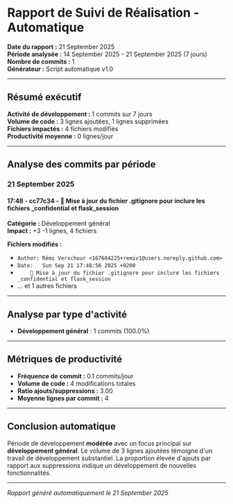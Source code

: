 # Rapport de Suivi de Réalisation - Automatique

**Date du rapport :** 21 September 2025  
**Période analysée :** 14 September 2025 - 21 September 2025 (7 jours)  
**Nombre de commits :** 1  
**Générateur :** Script automatique v1.0

---

## Résumé exécutif

**Activité de développement :** 1 commits sur 7 jours  
**Volume de code :** 3 lignes ajoutées, 1 lignes supprimées  
**Fichiers impactés :** 4 fichiers modifiés  
**Productivité moyenne :** 0 lignes/jour

---

## Analyse des commits par période


### 21 September 2025

#### 17:48 - cc77c34 - 📄 Mise à jour du fichier .gitignore pour inclure les fichiers _confidential et flask_session

**Catégorie :** Développement général  
**Impact :** +3 -1 lignes, 4 fichiers

**Fichiers modifiés :**
- `Author: Rémi Verschuur <167684225+remiv1@users.noreply.github.com>`
- `Date:   Sun Sep 21 17:48:56 2025 +0200`
- `    📄 Mise à jour du fichier .gitignore pour inclure les fichiers _confidential et flask_session`
- ... et 1 autres fichiers


---

## Analyse par type d'activité

- **Développement général** : 1 commits (100.0%)

---

## Métriques de productivité

- **Fréquence de commit :** 0.1 commits/jour
- **Volume de code :** 4 modifications totales
- **Ratio ajouts/suppressions :** 3.00
- **Moyenne lignes par commit :** 4

---

## Conclusion automatique

Période de développement **modérée** avec un focus principal sur **développement général**. Le volume de 3 lignes ajoutées témoigne d'un travail de développement substantiel. La proportion élevée d'ajouts par rapport aux suppressions indique un développement de nouvelles fonctionnalités.

---
*Rapport généré automatiquement le 21 September 2025*